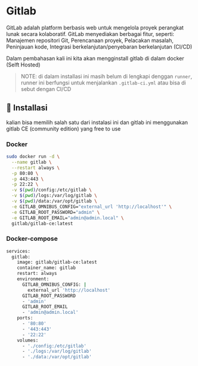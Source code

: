 # Gitlab

GitLab adalah platform berbasis web untuk mengelola proyek perangkat lunak secara kolaboratif. GitLab menyediakan berbagai fitur, seperti: Manajemen repositori Git, Perencanaan proyek, Pelacakan masalah, Peninjauan kode, Integrasi berkelanjutan/penyebaran berkelanjutan (CI/CD)

Dalam pembahasan kali ini kita akan mengginstall gitlab di dalam docker (Selft Hosted)

> NOTE: di dalam installasi ini masih belum di lengkapi denggan `runner`, runner ini berfungsi untuk menjalankan `.gitlab-ci.yml` atau bisa di sebut dengan CI/CD

## :rocket: Installasi
kalian bisa memilih salah satu dari instalasi ini dan gitlab ini menggunakan gitlab CE (community edition) yang free to use


### Docker
```bash
sudo docker run -d \
  --name gitlab \
  --restart always \
  -p 80:80 \
  -p 443:443 \
  -p 22:22 \
  -v $(pwd)/config:/etc/gitlab \
  -v $(pwd)/logs:/var/log/gitlab \
  -v $(pwd)/data:/var/opt/gitlab \
  -e GITLAB_OMNIBUS_CONFIG="external_url 'http://localhost'" \
  -e GITLAB_ROOT_PASSWORD="admin" \
  -e GITLAB_ROOT_EMAIL="admin@admin.local" \
  gitlab/gitlab-ce:latest

```

### Docker-compose
```bash
services:
  gitlab:
    image: gitlab/gitlab-ce:latest
    container_name: gitlab
    restart: always
    environment:
      GITLAB_OMNIBUS_CONFIG: |
        external_url 'http://localhost'
      GITLAB_ROOT_PASSWORD
      - 'admin'
      GITLAB_ROOT_EMAIL
      - 'admin@admin.local'
    ports:
      - '80:80'
      - '443:443'
      - '22:22'
    volumes:
      - './config:/etc/gitlab'
      - './logs:/var/log/gitlab'
      - './data:/var/opt/gitlab'
```